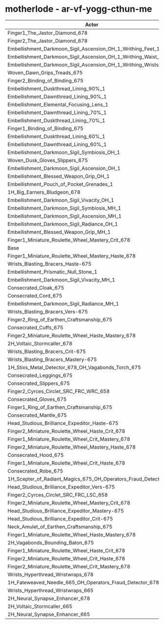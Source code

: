 # motherlode - ar-vf-yogg-cthun-me
| Actor | DPS | Increase |
|---|:---:|:---:|
|Finger1_The_Jastor_Diamond_678|2757745|1.16%|
|Finger2_The_Jastor_Diamond_678|2749753|0.87%|
|Embellishment_Darkmoon_Sigil_Ascension_OH_1_Writhing_Feet_1|2748998|0.84%|
|Embellishment_Darkmoon_Sigil_Ascension_OH_1_Writhing_Waist_1|2748511|0.82%|
|Embellishment_Darkmoon_Sigil_Ascension_OH_1_Writhing_Wrists_1|2748186|0.81%|
|Woven_Dawn_Grips_Treads_675|2746728|0.76%|
|Finger2_Binding_of_Binding_675|2743511|0.64%|
|Embellishment_Duskthread_Lining_90%_1|2742815|0.62%|
|Embellishment_Dawnthread_Lining_90%_1|2742734|0.61%|
|Embellishment_Elemental_Focusing_Lens_1|2740879|0.54%|
|Embellishment_Dawnthread_Lining_70%_1|2739287|0.49%|
|Embellishment_Duskthread_Lining_70%_1|2738198|0.45%|
|Finger1_Binding_of_Binding_675|2737552|0.42%|
|Embellishment_Duskthread_Lining_60%_1|2737292|0.41%|
|Embellishment_Dawnthread_Lining_60%_1|2737138|0.41%|
|Embellishment_Darkmoon_Sigil_Symbiosis_OH_1|2737039|0.40%|
|Woven_Dusk_Gloves_Slippers_675|2736421|0.38%|
|Embellishment_Darkmoon_Sigil_Ascension_OH_1|2736379|0.38%|
|Embellishment_Blessed_Weapon_Grip_OH_1|2734503|0.31%|
|Embellishment_Pouch_of_Pocket_Grenades_1|2733504|0.27%|
|1H_Big_Earners_Bludgeon_678|2732601|0.24%|
|Embellishment_Darkmoon_Sigil_Vivacity_OH_1|2731060|0.18%|
|Embellishment_Darkmoon_Sigil_Symbiosis_MH_1|2730373|0.16%|
|Embellishment_Darkmoon_Sigil_Ascension_MH_1|2729872|0.14%|
|Embellishment_Darkmoon_Sigil_Radiance_OH_1|2728953|0.11%|
|Embellishment_Blessed_Weapon_Grip_MH_1|2728133|0.08%|
|Finger1_Miniature_Roulette_Wheel_Mastery_Crit_678|2726669|0.02%|
|Base|2726026|0.00%|
|Finger1_Miniature_Roulette_Wheel_Mastery_Haste_678|2725347|-0.02%|
|Wrists_Blasting_Bracers_Haste-675|2724826|-0.04%|
|Embellishment_Prismatic_Null_Stone_1|2724696|-0.05%|
|Embellishment_Darkmoon_Sigil_Vivacity_MH_1|2724147|-0.07%|
|Consecrated_Cloak_675|2724116|-0.07%|
|Consecrated_Cord_675|2724032|-0.07%|
|Embellishment_Darkmoon_Sigil_Radiance_MH_1|2724005|-0.07%|
|Wrists_Blasting_Bracers_Vers-675|2723283|-0.10%|
|Finger2_Ring_of_Earthen_Craftsmanship_675|2723056|-0.11%|
|Consecrated_Cuffs_675|2722940|-0.11%|
|Finger2_Miniature_Roulette_Wheel_Haste_Mastery_678|2721707|-0.16%|
|2H_Voltaic_Stormcaller_678|2721506|-0.17%|
|Wrists_Blasting_Bracers_Crit-675|2721463|-0.17%|
|Wrists_Blasting_Bracers_Mastery-675|2721363|-0.17%|
|1H_Stixs_Metal_Detector_678_OH_Vagabonds_Torch_675|2721212|-0.18%|
|Consecrated_Leggings_675|2720978|-0.19%|
|Consecrated_Slippers_675|2720509|-0.20%|
|Finger2_Cyrces_Circlet_SRC_FRC_WRC_658|2720280|-0.21%|
|Consecrated_Gloves_675|2719210|-0.25%|
|Finger1_Ring_of_Earthen_Craftsmanship_675|2719067|-0.26%|
|Consecrated_Mantle_675|2718909|-0.26%|
|Head_Studious_Brilliance_Expeditor_Haste-675|2718786|-0.27%|
|Finger2_Miniature_Roulette_Wheel_Haste_Crit_678|2718434|-0.28%|
|Finger1_Miniature_Roulette_Wheel_Crit_Mastery_678|2718041|-0.29%|
|Finger2_Miniature_Roulette_Wheel_Mastery_Haste_678|2717498|-0.31%|
|Consecrated_Hood_675|2715680|-0.38%|
|Finger1_Miniature_Roulette_Wheel_Crit_Haste_678|2714768|-0.41%|
|Consecrated_Robe_675|2714419|-0.43%|
|1H_Scepter_of_Radiant_Magics_675_OH_Operators_Fraud_Detector_678|2713729|-0.45%|
|Head_Studious_Brilliance_Expeditor_Vers-675|2713006|-0.48%|
|Finger2_Cyrces_Circlet_SRC_FRC_LSC_658|2711994|-0.51%|
|Finger2_Miniature_Roulette_Wheel_Mastery_Crit_678|2711874|-0.52%|
|Head_Studious_Brilliance_Expeditor_Mastery-675|2711170|-0.54%|
|Head_Studious_Brilliance_Expeditor_Crit-675|2710548|-0.57%|
|Neck_Amulet_of_Earthen_Craftsmanship_675|2709491|-0.61%|
|Finger1_Miniature_Roulette_Wheel_Haste_Mastery_678|2708860|-0.63%|
|2H_Vagabonds_Bounding_Baton_675|2707566|-0.68%|
|Finger1_Miniature_Roulette_Wheel_Haste_Crit_678|2705130|-0.77%|
|Finger2_Miniature_Roulette_Wheel_Crit_Haste_678|2703952|-0.81%|
|Finger2_Miniature_Roulette_Wheel_Crit_Mastery_678|2702913|-0.85%|
|Wrists_Hyperthread_Wristwraps_678|2687905|-1.40%|
|1H_Fateweaved_Needle_665_OH_Operators_Fraud_Detector_678|2684723|-1.52%|
|Wrists_Hyperthread_Wristwraps_665|2678566|-1.74%|
|2H_Neural_Synapse_Enhancer_678|2650374|-2.78%|
|2H_Voltaic_Stormcaller_665|2643981|-3.01%|
|2H_Neural_Synapse_Enhancer_665|2576307|-5.49%|

